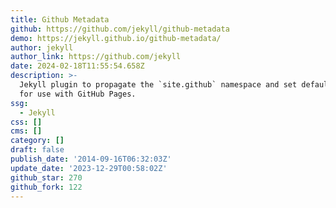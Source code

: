 ```yaml
---
title: Github Metadata
github: https://github.com/jekyll/github-metadata
demo: https://jekyll.github.io/github-metadata/
author: jekyll
author_link: https://github.com/jekyll
date: 2024-02-18T11:55:54.658Z
description: >-
  Jekyll plugin to propagate the `site.github` namespace and set default values
  for use with GitHub Pages.
ssg:
  - Jekyll
css: []
cms: []
category: []
draft: false
publish_date: '2014-09-16T06:32:03Z'
update_date: '2023-12-29T00:58:02Z'
github_star: 270
github_fork: 122
---
```

